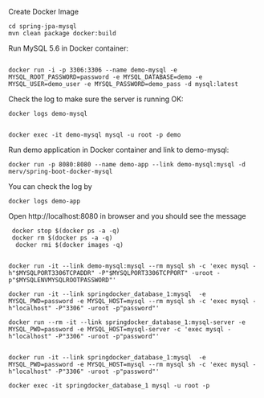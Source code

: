 Create Docker Image

~~~
cd spring-jpa-mysql
mvn clean package docker:build
~~~

Run MySQL 5.6 in Docker container:

~~~

docker run -i -p 3306:3306 --name demo-mysql -e MYSQL_ROOT_PASSWORD=password -e MYSQL_DATABASE=demo -e MYSQL_USER=demo_user -e MYSQL_PASSWORD=demo_pass -d mysql:latest

~~~

Check the log to make sure the server is running OK:
~~~
docker logs demo-mysql


docker exec -it demo-mysql mysql -u root -p demo

~~~

Run demo application in Docker container and link to demo-mysql:

~~~
docker run -p 8080:8080 --name demo-app --link demo-mysql:mysql -d merv/spring-boot-docker-mysql
~~~

You can check the log by
~~~
docker logs demo-app
~~~

Open http://localhost:8080 in browser and you should see the message
~~~
 docker stop $(docker ps -a -q)
 docker rm $(docker ps -a -q)
  docker rmi $(docker images -q)


docker run -it --link demo-mysql:mysql --rm mysql sh -c 'exec mysql -h"$MYSQLPORT3306TCPADDR" -P"$MYSQLPORT3306TCPPORT" -uroot -p"$MYSQLENVMYSQLROOTPASSWORD"'	

docker run -it --link springdocker_database_1:mysql  -e MYSQL_PWD=password -e MYSQL_HOST=mysql --rm mysql sh -c 'exec mysql -h"localhost" -P"3306" -uroot -p"password"'	

docker run --rm -it --link springdocker_database_1:mysql-server -e MYSQL_PWD=password -e MYSQL_HOST=mysql-server -c 'exec mysql -h"localhost" -P"3306" -uroot -p"password"'	


docker run -it --link springdocker_database_1:mysql  -e MYSQL_PWD=password -e MYSQL_HOST=mysql --rm mysql sh -c 'exec mysql -h"localhost" -P"3306" -uroot -p"password"'	

docker exec -it springdocker_database_1 mysql -u root -p 
~~~